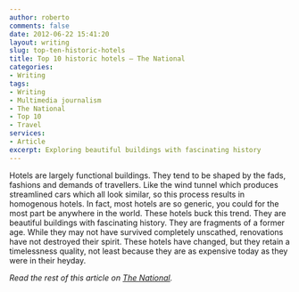 ```yaml
---
author: roberto
comments: false
date: 2012-06-22 15:41:20
layout: writing
slug: top-ten-historic-hotels
title: Top 10 historic hotels – The National
categories:
- Writing
tags:
- Writing
- Multimedia journalism
- The National
- Top 10
- Travel
services:
- Article
excerpt: Exploring beautiful buildings with fascinating history
---
```


<span class="firstcharacter">H</span>otels are largely functional buildings. They tend to be shaped by the fads, fashions and demands of travellers. Like the wind tunnel which produces streamlined cars which all look similar, so this process results in homogenous hotels. In fact, most hotels are so generic, you could for the most part be anywhere in the world. These hotels buck this trend. They are beautiful buildings with fascinating history. They are fragments of a former age. While they may not have survived completely unscathed, renovations have not destroyed their spirit. These hotels have changed, but they retain a timelessness quality, not least because they are as expensive today as they were in their heyday.

*Read the rest of this article on [The National](http://www.thenational.ae/lifestyle/travel/top-10-historic-hotels-that-have-retained-their-traditions-and-grace#full).*
